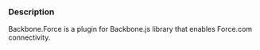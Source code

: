 ### Description

Backbone.Force is a plugin for Backbone.js library that enables Force.com connectivity.